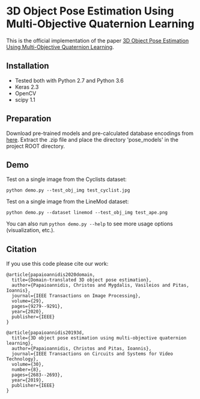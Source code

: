 # 3D Object Pose Estimation Using Multi-Objective Quaternion Learning

This is the official implementation of the paper [3D Object Pose Estimation Using Multi-Objective Quaternion Learning](https://ieeexplore.ieee.org/abstract/document/8765585).

## Installation
- Tested both with Python 2.7 and Python 3.6
- Keras 2.3
- OpenCV
- scipy 1.1

## Preparation
Download pre-trained models and pre-calculated database encodings from [here](https://drive.google.com/file/d/1IIcsomwVUV6bwbK7Pnuvfk7OV2OguILv/view?usp=sharing). Extract the .zip file and place the directory 'pose_models' in the project ROOT directory.

## Demo
Test on a single image from the Cyclists dataset:

`python demo.py --test_obj_img test_cyclist.jpg`

Test on a single image from the LineMod dataset:

`python demo.py --dataset linemod --test_obj_img test_ape.png`

You can also run `python demo.py --help` to see more usage options (visualization, etc.).

## Citation
If you use this code please cite our work:

```
@article{papaioannidis2020domain,
  title={Domain-translated 3D object pose estimation},
  author={Papaioannidis, Christos and Mygdalis, Vasileios and Pitas, Ioannis},
  journal={IEEE Transactions on Image Processing},
  volume={29},
  pages={9279--9291},
  year={2020},
  publisher={IEEE}
}

@article{papaioannidis20193d,
  title={3D object pose estimation using multi-objective quaternion learning},
  author={Papaioannidis, Christos and Pitas, Ioannis},
  journal={IEEE Transactions on Circuits and Systems for Video Technology},
  volume={30},
  number={8},
  pages={2683--2693},
  year={2019},
  publisher={IEEE}
}
```
